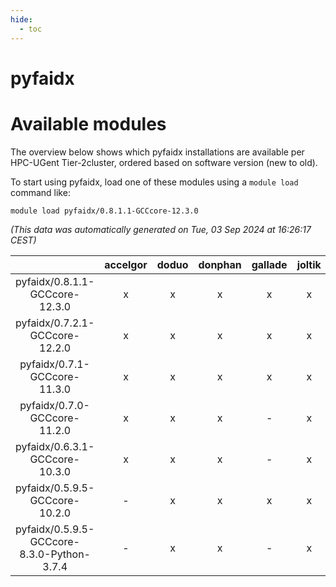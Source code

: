 ```yaml
---
hide:
  - toc
---
```


pyfaidx
=======

# Available modules


The overview below shows which pyfaidx installations are available per HPC-UGent Tier-2cluster, ordered based on software version (new to old).

To start using pyfaidx, load one of these modules using a `module load` command like:

```shell
module load pyfaidx/0.8.1.1-GCCcore-12.3.0
```

*(This data was automatically generated on Tue, 03 Sep 2024 at 16:26:17 CEST)*  

| |accelgor|doduo|donphan|gallade|joltik|shinx|skitty|
| :---: | :---: | :---: | :---: | :---: | :---: | :---: | :---: |
|pyfaidx/0.8.1.1-GCCcore-12.3.0|x|x|x|x|x|x|x|
|pyfaidx/0.7.2.1-GCCcore-12.2.0|x|x|x|x|x|-|x|
|pyfaidx/0.7.1-GCCcore-11.3.0|x|x|x|x|x|-|x|
|pyfaidx/0.7.0-GCCcore-11.2.0|x|x|x|-|x|-|x|
|pyfaidx/0.6.3.1-GCCcore-10.3.0|x|x|x|-|x|-|x|
|pyfaidx/0.5.9.5-GCCcore-10.2.0|-|x|x|x|x|-|x|
|pyfaidx/0.5.9.5-GCCcore-8.3.0-Python-3.7.4|-|x|x|-|x|-|x|

